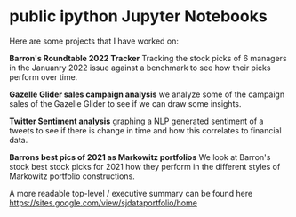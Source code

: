 # public ipython Jupyter Notebooks

Here are some projects that I have worked on:


**Barron's Roundtable 2022 Tracker**
Tracking the stock picks of 6 managers in the Januanry 2022 issue against a benchmark to see how their picks perform over time.


**Gazelle Glider sales campaign analysis**
we analyze some of the campaign sales of the Gazelle Glider to see if we can draw some insights.


**Twitter Sentiment analysis**
graphing a NLP generated sentiment of a tweets to see if there is change in time and how this correlates to financial data. 


**Barrons best pics of 2021 as Markowitz portfolios**
We look at Barron's stock best stock picks for 2021 how they perform in the different styles of Markowitz portfolio constructions.








A more readable top-level / executive summary can be found here 
https://sites.google.com/view/sjdataportfolio/home
